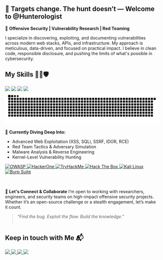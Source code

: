 ## 🎯 Targets change. The hunt doesn’t — Welcome to @Hunterologist

🎯 **Offensive Security | Vulnerability Research | Red Teaming**

I specialize in discovering, exploiting, and documenting vulnerabilities across modern web stacks, APIs, and infrastructure. My approach is meticulous, data-driven, and focused on practical impact. I believe in clean code, responsible disclosure, and pushing the limits of what's possible in cybersecurity.


## My Skills 👨‍💻🛡️

<img src="https://skillicons.dev/icons?i=html,css,js,nodejs,nestjs" height="45" />
<img src="https://skillicons.dev/icons?i=mongodb,mysql,postgres,sequelize,redis" height="45" />
<img src="https://skillicons.dev/icons?i=docker,linux,git,github,graphql" height="45" />
<img src="https://skillicons.dev/icons?i=bash,python,nginx,linux,powershell" height="45" />
<img align="center" src="https://raw.githubusercontent.com/plexpt/plexpt/snake/github-snake.svg"> <br>


🚀 **Currently Diving Deep Into:**
- Advanced Web Exploitation (XSS, SQLi, SSRF, IDOR, RCE)
- Red Team Tactics & Adversary Simulation
- Malware Analysis & Reverse Engineering
- Kernel-Level Vulnerability Hunting

<a href="https://owasp.org" target="_blank">
  <img src="https://img.shields.io/badge/OWASP-%23002842?style=for-the-badge&logo=OWASP&logoColor=white&labelColor=000000" alt="OWASP"/>
</a>
<a href="https://hackerone.com/hunterologist" target="_blank">
  <img src="https://img.shields.io/badge/HackerOne-%23222222?style=for-the-badge&logo=HackerOne&logoColor=white" alt="HackerOne"/>
</a>
<a href="https://tryhackme.com/p/hunterologist" target="_blank">
  <img src="https://img.shields.io/badge/TryHackMe-%23EF0000?style=for-the-badge&logo=tryhackme&logoColor=white" alt="TryHackMe"/>
</a>
<a href="https://app.hackthebox.com/profile" target="_blank">
  <img src="https://img.shields.io/badge/Hack_The_Box-%2300FF00?style=for-the-badge&logo=hackthebox&logoColor=black" alt="Hack The Box"/>
</a>
<a href="https://www.kali.org/" target="_blank">
  <img src="https://img.shields.io/badge/Kali_Linux-%230057A2?style=for-the-badge&logo=kalilinux&logoColor=white" alt="Kali Linux"/>
</a>
<a href="https://portswigger.net/burp" target="_blank">
  <img src="https://img.shields.io/badge/Burp_Suite-%23FB7200?style=for-the-badge&logo=burpsuite&logoColor=white" alt="Burp Suite"/>
</a><br><br><br>

🤝 **Let's Connect & Collaborate**
I’m open to working with researchers, engineers, and security teams on high-impact offensive security projects. Whether it’s an open-source challenge or a stealth engagement, let’s make it count.

> _“Find the bug. Exploit the flaw. Build the knowledge.”_
<br><br>


## Keep in touch with Me 📬

<p align="left">
  <a href="https://hunterologist.github.io/" target="_blank">
  <img src="https://img.shields.io/badge/-Website-555?style=for-the-badge&logo=google-chrome&logoColor=white" />
</a>
  <a href="https://t.me/Hunterologist" target="_blank">
  <img src="https://img.shields.io/badge/Telegram-2CA5E0?style=for-the-badge&logo=telegram&logoColor=white" />
 </a>
 <a href="mailto:hunterologist@gmail.com" target="_blank">
  <img src="https://img.shields.io/badge/-Mail-red?style=for-the-badge&logo=gmail&logoColor=white" />
 </a>
<a href="https://instagram.com/hunterologist" target="_blank">
  <img src="https://img.shields.io/badge/-Instagram-E4405F?style=for-the-badge&logo=instagram&logoColor=white" />
</a>
  <br />
</p>





